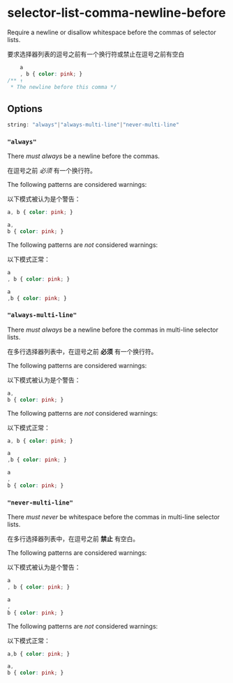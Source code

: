 # selector-list-comma-newline-before

Require a newline or disallow whitespace before the commas of selector lists.

要求选择器列表的逗号之前有一个换行符或禁止在逗号之前有空白

```css
    a
    , b { color: pink; }
/** ↑
 * The newline before this comma */
```

## Options

```js
string: "always"|"always-multi-line"|"never-multi-line"
```

### `"always"`

There *must always* be a newline before the commas.

在逗号之前 *必须* 有一个换行符。

The following patterns are considered warnings:

以下模式被认为是个警告：

```css
a, b { color: pink; }
```

```css
a,
b { color: pink; }
```

The following patterns are *not* considered warnings:

以下模式正常：

```css
a
, b { color: pink; }
```

```css
a
,b { color: pink; }
```

### `"always-multi-line"`

There *must always* be a newline before the commas in multi-line selector lists.

在多行选择器列表中，在逗号之前 **必须** 有一个换行符。

The following patterns are considered warnings:

以下模式被认为是个警告：

```css
a,
b { color: pink; }
```

The following patterns are *not* considered warnings:

以下模式正常：

```css
a, b { color: pink; }
```

```css
a
,b { color: pink; }
```

```css
a
,
b { color: pink; }
```

### `"never-multi-line"`

There *must never* be whitespace before the commas in multi-line selector lists.

在多行选择器列表中，在逗号之前 **禁止** 有空白。

The following patterns are considered warnings:

以下模式被认为是个警告：

```css
a
, b { color: pink; }
```

```css
a
,
b { color: pink; }
```

The following patterns are *not* considered warnings:

以下模式正常：

```css
a,b { color: pink; }
```

```css
a,
b { color: pink; }
```
